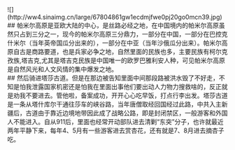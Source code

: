<!-- 
.. link: 
.. description: 
.. tags: travel
.. date: 2014/01/09 22:48:42
.. title: 帕米尔高原(China part)
.. slug: pa-mi-er-gao-yuan
-->

# 
<br/>
![](http://ww4.sinaimg.cn/large/67804861gw1ecdmjfwe0pj20go0mcn39.jpg)
<br/>
## 帕米尔高原是亚欧大陆的中心，是丝路必经之地，在中国境内的帕米尔高原虽然只占到三分之一，现今的帕米尔高原三分鼎力，一部分在中国，<!-- TEASER_END -->一部分在巴控克什米尔（当年英帝国瓜分出来的），一部分在中亚（当年沙俄瓜分出来）。帕米尔高原自古是商路要道，也是兵家必争之地，自然里面的民族也多，主要民族有柯尔克孜族,塔吉克,尤其是塔吉克民族是中国唯一的欧罗巴雅利安人种，可见帕米尔高原是自然风光和人文风情的集中爆发之地。
<br/>
## 然后骑进塔莎古道。但是在那边被告知里面中间那段路被洪水毁了不好走，不知是怕我泄露国家机密还是怕我在里面出事他们要出动人力物力搜救啥的，反正就是劝我不要进去。管他啦，备案成功，开开心心吃早饭，打点行李出发。塔莎古道是一条从塔什库尔干通往莎车的峡谷路，当年唐僧取经回国经过此路，中共入主新疆后，古道由于靠近边境地带因此成了战略公路，即是封闭禁区，一般游客和外国人不能进入。自从911后，里面也经常开动部队进去清剿“东突”分子，也许就最近两年平静下来，每年4、5月有一些游客进去赏杏花，还有就是7、8月进去摘杏子吃。
